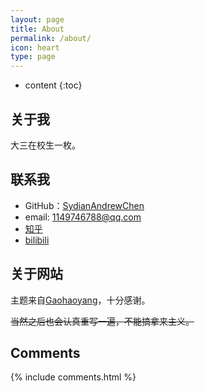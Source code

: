 ```yaml
---
layout: page
title: About
permalink: /about/
icon: heart
type: page
---
```


* content
{:toc}

## 关于我

大三在校生一枚。

## 联系我

* GitHub：[SydianAndrewChen](https://github.com/SydianAndrewChen)
* email: 1149746788@qq.com
* [知乎](https://www.zhihu.com/people/gaohaoyang)
* [bilibili](https://space.bilibili.com/13742193?spm_id_from=333.1007.0.0)

## 关于网站

主题来自[Gaohaoyang](https://github.com/Gaohaoyang/gaohaoyang.github.io#comments)，十分感谢。

~~当然之后也会认真重写一遍，不能搞拿来主义。~~

## Comments

{% include comments.html %}

